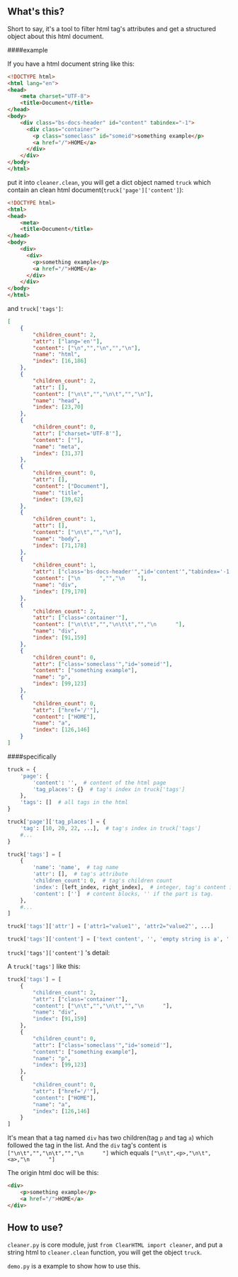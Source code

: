 ## What's this?

Short to say, it's a tool to filter html tag's attributes
and get a structured object about this html document.

####example

If you have a html document string like this:

```html
<!DOCTYPE html>
<html lang="en">
<head>
    <meta charset="UTF-8">
    <title>Document</title>
</head>
<body>
    <div class="bs-docs-header" id="content" tabindex="-1">
      <div class="container">
        <p class="someclass" id="someid">something example</p>
        <a href="/">HOME</a>
      </div>
    </div>
</body>
</html>
```

put it into `cleaner.clean`, you will get a dict object named `truck` which
 contain an clean html document(`truck['page']['content']`):

```html
<!DOCTYPE html>
<html>
<head>
    <meta>
    <title>Document</title>
</head>
<body>
    <div>
      <div>
        <p>something example</p>
        <a href="/">HOME</a>
      </div>
    </div>
</body>
</html>
```

and  `truck['tags']`:

```json
[
    {
        "children_count": 2,
        "attr": ["lang='en'"],
        "content": ["\n","","\n","","\n"],
        "name": "html",
        "index": [16,186]
    },
    {
        "children_count": 2,
        "attr": [],
        "content": ["\n\t","","\n\t","","\n"],
        "name": "head",
        "index": [23,70]
    },
    {
        "children_count": 0,
        "attr": ["charset='UTF-8'"],
        "content": [""],
        "name": "meta",
        "index": [31,37]
    },
    {
        "children_count": 0,
        "attr": [],
        "content": ["Document"],
        "name": "title",
        "index": [39,62]
    },
    {
        "children_count": 1,
        "attr": [],
        "content": ["\n\t","","\n"],
        "name": "body",
        "index": [71,178]
    },
    {
        "children_count": 1,
        "attr": ["class='bs-docs-header'","id='content'","tabindex='-1'"],
        "content": ["\n      ","","\n    "],
        "name": "div",
        "index": [79,170]
    },
    {
        "children_count": 2,
        "attr": ["class='container'"],
        "content": ["\n\t\t","","\n\t\t","","\n      "],
        "name": "div",
        "index": [91,159]
    },
    {
        "children_count": 0,
        "attr": ["class='someclass'","id='someid'"],
        "content": ["something example"],
        "name": "p",
        "index": [99,123]
    },
    {
        "children_count": 0,
        "attr": ["href='/'"],
        "content": ["HOME"],
        "name": "a",
        "index": [126,146]
    }
]
```

####specifically

```python
truck = {
    'page': {
        'content': '',  # content of the html page
        'tag_places': {}  # tag's index in truck['tags']
    },
    'tags': []  # all tags in the html
}

truck['page']['tag_places'] = {
    'tag': [10, 20, 22, ...],  # tag's index in truck['tags']
    #...
}

truck['tags'] = [
    {
        'name': 'name',  # tag name
        'attr': [],  # tag's attribute
        'children_count': 0,  # tag's children count
        'index': [left_index, right_index],  # integer, tag's content index in truck['page']
        'content': ['']  # content blocks, '' if the part is tag.
    },
    #...
]

truck['tags']['attr'] = ['attr1="value1"', 'attr2="value2"', ...]

truck['tags']['content'] = ['text content', '', 'empty string is a', '', 'slot', '', 'for tag']
```

`truck['tags']['content']` 's detail:

A `truck['tags']` like this:

```python
truck['tags'] = [
    {
        "children_count": 2,
        "attr": ["class='container'"],
        "content": ["\n\t","","\n\t","","\n      "],
        "name": "div",
        "index": [91,159]
    },
    {
        "children_count": 0,
        "attr": ["class='someclass'","id='someid'"],
        "content": ["something example"],
        "name": "p",
        "index": [99,123]
    },
    {
        "children_count": 0,
        "attr": ["href='/'"],
        "content": ["HOME"],
        "name": "a",
        "index": [126,146]
    }
]
```
It's mean that a tag named `div` has two children(tag `p` and tag `a`) which followed the tag in the list.
And the `div` tag's content is `["\n\t","","\n\t","","\n      "]`
which equals `["\n\t",<p>,"\n\t",<a>,"\n      "]`


The origin html doc will be this:

```html
<div>
    <p>something example</p>
    <a href="/">HOME</a>
</div>
```


## How to use?

`cleaner.py` is core module, just `from ClearHTML import cleaner`, and put a string html to `cleaner.clean` function,
 you will get the object `truck`.

`demo.py` is a example to show how to use this.